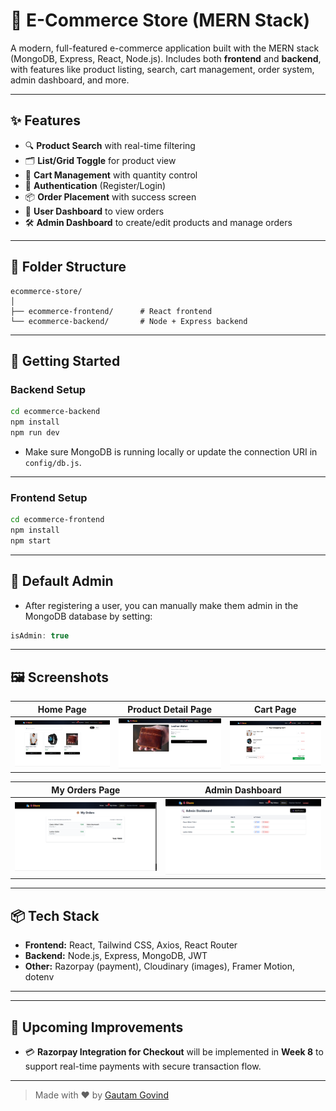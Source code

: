 
# 🛒 E-Commerce Store (MERN Stack)

A modern, full-featured e-commerce application built with the MERN stack (MongoDB, Express, React, Node.js). Includes both **frontend** and **backend**, with features like product listing, search, cart management, order system, admin dashboard, and more.

---

## ✨ Features

- 🔍 **Product Search** with real-time filtering  
- 🗂️ **List/Grid Toggle** for product view  
- 🛒 **Cart Management** with quantity control  
- 🔐 **Authentication** (Register/Login)  
- 📦 **Order Placement** with success screen  
- 👤 **User Dashboard** to view orders  
- 🛠️ **Admin Dashboard** to create/edit products and manage orders  

---

## 📁 Folder Structure

```
ecommerce-store/
│
├── ecommerce-frontend/      # React frontend
└── ecommerce-backend/       # Node + Express backend
```

---

## 🚀 Getting Started

### Backend Setup

```bash
cd ecommerce-backend
npm install
npm run dev
```

- Make sure MongoDB is running locally or update the connection URI in `config/db.js`.

---

### Frontend Setup

```bash
cd ecommerce-frontend
npm install
npm start
```

---

## 🔐 Default Admin

- After registering a user, you can manually make them admin in the MongoDB database by setting:
  
```js
isAdmin: true
```

---

## 🖼️ Screenshots

| Home Page | Product Detail Page | Cart Page |
|-----------|---------------------|-----------|
| ![Home](https://github.com/Gautam2117/ecommerce-store/blob/master/Home_ECom.png?raw=true) | ![Detail](https://github.com/Gautam2117/ecommerce-store/blob/master/Detail_ECom.png?raw=true) | ![Cart](https://github.com/Gautam2117/ecommerce-store/blob/master/Cart_ECom.png?raw=true) |

| My Orders Page | Admin Dashboard |
|----------------|------------------|
| ![My Orders](https://github.com/Gautam2117/ecommerce-store/blob/master/MyOrders_ECom.png?raw=true) | ![Admin](https://github.com/Gautam2117/ecommerce-store/blob/master/Admin_ECom.png?raw=true) |

---

## 📦 Tech Stack

- **Frontend:** React, Tailwind CSS, Axios, React Router
- **Backend:** Node.js, Express, MongoDB, JWT
- **Other:** Razorpay (payment), Cloudinary (images), Framer Motion, dotenv

---

---

## 📅 Upcoming Improvements

- 💳 **Razorpay Integration for Checkout** will be implemented in **Week 8** to support real-time payments with secure transaction flow.

---

> Made with ❤️ by [Gautam Govind](https://github.com/Gautam2117)

